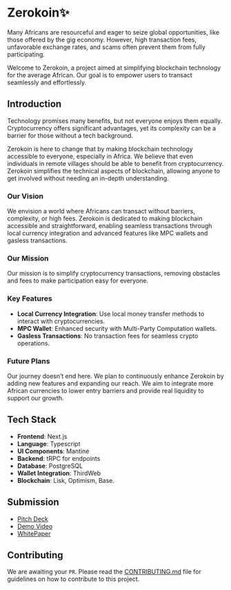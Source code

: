 # Zerokoin✨

Many Africans are resourceful and eager to seize global opportunities, like those offered by the gig economy. However, high transaction fees, unfavorable exchange rates, and scams often prevent them from fully participating.

Welcome to Zerokoin, a project aimed at simplifying blockchain technology for the average African. Our goal is to empower users to transact seamlessly and effortlessly.

## Introduction

Technology promises many benefits, but not everyone enjoys them equally. Cryptocurrency offers significant advantages, yet its complexity can be a barrier for those without a tech background.

Zerokoin is here to change that by making blockchain technology accessible to everyone, especially in Africa. We believe that even individuals in remote villages should be able to benefit from cryptocurrency. Zerokoin simplifies the technical aspects of blockchain, allowing anyone to get involved without needing an in-depth understanding.

### Our Vision

We envision a world where Africans can transact without barriers, complexity, or high fees. Zerokoin is dedicated to making blockchain accessible and straightforward, enabling seamless transactions through local currency integration and advanced features like MPC wallets and gasless transactions.

### Our Mission

Our mission is to simplify cryptocurrency transactions, removing obstacles and fees to make participation easy for everyone.

### Key Features

- **Local Currency Integration**: Use local money transfer methods to interact with cryptocurrencies.
- **MPC Wallet**: Enhanced security with Multi-Party Computation wallets.
- **Gasless Transactions**: No transaction fees for seamless crypto operations.

### Future Plans

Our journey doesn’t end here. We plan to continuously enhance Zerokoin by adding new features and expanding our reach. We aim to integrate more African currencies to lower entry barriers and provide real liquidity to support our growth.

## Tech Stack

- **Frontend**: Next.js
- **Language**: Typescript
- **UI Components**: Mantine
- **Backend**: tRPC for endpoints
- **Database**: PostgreSQL
- **Wallet Integration**: ThirdWeb
- **Blockchain**: Lisk, Optimism, Base.

## Submission

- [Pitch Deck](https://drive.google.com/file/d/1_lEJ_yqICfst6UB3xc2rEoaJRLfANvUv/view?usp=sharing)
- [Demo Video](https://youtu.be/rcVpWs5rFGs?feature=shared)
- [WhitePaper](https://docs.google.com/document/d/1KQWaoBdhBnznPJqkOYFgIs_nNSJlliWzOf0CpHdLZNg/edit?usp=sharing)

## Contributing

We are awaiting your `PR`. Please read the [CONTRIBUTING.md](https://github.com/Lochipi/zerokoin/blob/main/CONTRIBUTING.md) file for guidelines on how to contribute to this project.

